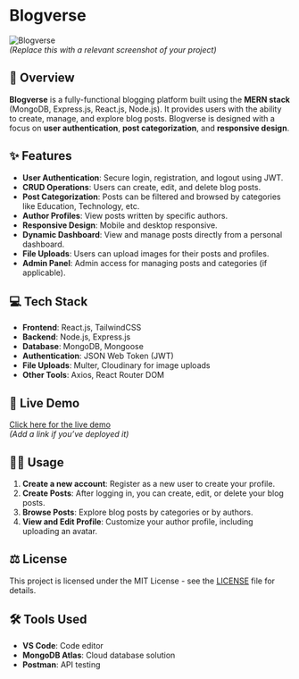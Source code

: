 # Blogverse

![Blogverse](https://imgur.com/a/2KC29Vv)  
*(Replace this with a relevant screenshot of your project)*

## 📖 Overview

**Blogverse** is a fully-functional blogging platform built using the **MERN stack** (MongoDB, Express.js, React.js, Node.js). It provides users with the ability to create, manage, and explore blog posts. Blogverse is designed with a focus on **user authentication**, **post categorization**, and **responsive design**.

## ✨ Features

- **User Authentication**: Secure login, registration, and logout using JWT.
- **CRUD Operations**: Users can create, edit, and delete blog posts.
- **Post Categorization**: Posts can be filtered and browsed by categories like Education, Technology, etc.
- **Author Profiles**: View posts written by specific authors.
- **Responsive Design**: Mobile and desktop responsive.
- **Dynamic Dashboard**: View and manage posts directly from a personal dashboard.
- **File Uploads**: Users can upload images for their posts and profiles.
- **Admin Panel**: Admin access for managing posts and categories (if applicable).

## 💻 Tech Stack

- **Frontend**: React.js, TailwindCSS
- **Backend**: Node.js, Express.js
- **Database**: MongoDB, Mongoose
- **Authentication**: JSON Web Token (JWT)
- **File Uploads**: Multer, Cloudinary for image uploads
- **Other Tools**: Axios, React Router DOM

## 🚀 Live Demo
[Click here for the live demo](#)  
*(Add a link if you’ve deployed it)*

## 🧑‍💻 Usage

1. **Create a new account**: Register as a new user to create your profile.
2. **Create Posts**: After logging in, you can create, edit, or delete your blog posts.
3. **Browse Posts**: Explore blog posts by categories or by authors.
4. **View and Edit Profile**: Customize your author profile, including uploading an avatar.

## ⚖️ License

This project is licensed under the MIT License - see the [LICENSE](LICENSE) file for details.

## 🛠️ Tools Used

- **VS Code**: Code editor
- **MongoDB Atlas**: Cloud database solution
- **Postman**: API testing
